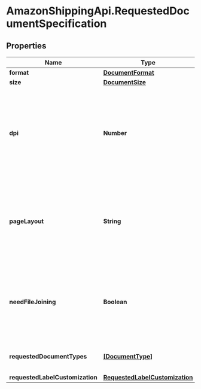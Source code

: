 # AmazonShippingApi.RequestedDocumentSpecification

## Properties

Name | Type | Description | Notes
------------ | ------------- | ------------- | -------------
**format** | [**DocumentFormat**](DocumentFormat.md) |  | 
**size** | [**DocumentSize**](DocumentSize.md) |  | 
**dpi** | **Number** | The dots per inch (DPI) value used in printing. This value represents a measure of the resolution of the document. | [optional] 
**pageLayout** | **String** | Indicates the position of the label on the paper. Should be the same value as returned in getRates response. | [optional] 
**needFileJoining** | **Boolean** | When true, files should be stitched together. Otherwise, files should be returned separately. Defaults to false. | 
**requestedDocumentTypes** | [**[DocumentType]**](DocumentType.md) | A list of the document types requested. | 
**requestedLabelCustomization** | [**RequestedLabelCustomization**](RequestedLabelCustomization.md) |  | [optional] 


